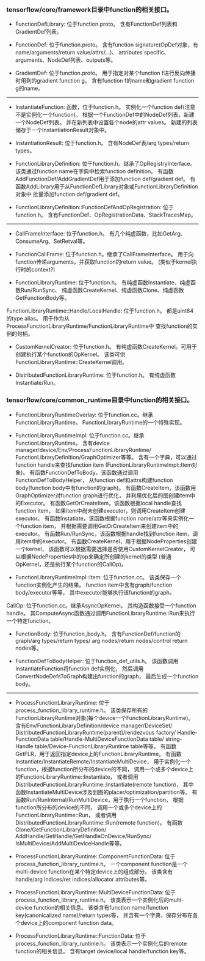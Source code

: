 ### tensorflow/core/framework目录中function的相关接口。

- FunctionDefLibrary: 位于function.proto。
含有FunctionDef列表和GradientDef列表。

- FunctionDef: 位于function.proto。
含有function signature(OpDef对象，有name/arguments/return value/attrs/...)、
attributes specific、arguments、NodeDef列表、outputs等。

- GradientDef: 位于function.proto。
用于指定对某个function f进行反向传播时用到的gradient function g。
含有function f的name和gradient function g的name。

---

- InstantiateFunction: 函数，位于function.h。
实例化一个function def(注意不是实例化一个function)。
根据一个FunctionDef中的NodeDef列表，新建一个NodeDef列表。
并在新列表中设置各个node的attr values。
新建的列表储存于一个InstantiationResult对象中。

- InstantiationResult: 位于function.h。
含有NodeDef表/arg types/return types。

- FunctionLibraryDefinition: 位于function.h。继承了OpRegistryInterface。
该类通过function name在字典中检索function definition。
有函数AddFunctionDef/AddGradientDef用于添加function def/gradient def。
有函数AddLibrary用于从FunctionDefLibrary对象或FunctionLibraryDefinition对象中
批量添加function def/gradient def。

- FunctionLibraryDefinition::FunctionDefAndOpRegistration: 位于function.h。
含有FunctionDef、OpRegistrationData、StackTracesMap。

---

- CallFrameInterface: 位于function.h。
有几个纯虚函数，比如GetArg、ConsumeArg、SetRetval等。

- FunctionCallFrame: 位于function.h。继承了CallFrameInterface。
用于向function传递arguments，并获取function的return value。
(类似于kernel执行时的context?)

- FunctionLibraryRuntime: 位于function.h。
有纯虚函数Instantiate、纯虚函数Run/RunSync、
纯虚函数CreateKernel、纯虚函数Clone、纯虚函数GetFunctionBody等。

FunctionLibraryRuntime::Handle/LocalHandle: 位于function.h。
都是uint64的type alias。
用于作为从ProcessFunctionLibraryRuntime/FunctionLibraryRuntime中
查找function的实例的句柄。

- CustomKernelCreator: 位于function.h。
有纯虚函数CreateKernel。可用于创建执行某个function的OpKernel。
该类可供FunctionLibraryRuntime::CreateKernel调用。

- DistributedFunctionLibraryRuntime: 位于function.h。
有纯虚函数Instantiate/Run。

### tensorflow/core/common\_runtime目录中function的相关接口。

- FunctionLibraryRuntimeOverlay: 位于function.cc。继承FunctionLibraryRuntime。
FunctionLibraryRuntime的一个特殊实现。

- FunctionLibraryRuntimeImpl: 位于function.cc。继承FunctionLibraryRuntime。
含有device manager/device/Env/ProcessFunctionLibraryRuntime/
FunctionLibraryDefinition/GraphOptimizer等等。
含有一个字典，可以通过function handle来查找function item
(FunctionLibraryRuntimeImpl::Item对象)。
有函数FunctionDefToBody，该函数通过调用FunctionDefToBodyHelper，
从function def和attrs构建function body(function body中有function的graph)。
有函数CreateItem，该函数用GraphOptimizer对function graph进行优化，
并利用优化后的图创建item中的Executor。
有函数GetOrCreateItem，该函数根据local handle查找function item，
如果item中尚未创建executor，则调用CreateItem创建executor。
有函数Instatiate，该函数根据function name/attr等来实例化一个function item，
并根据需要调用GetOrCreateItem来创建item中的executor。
有函数Run/RunSync，该函数根据handle找到function item，调用item中的executor。
有函数CreateKernel，用于根据NodeProperties创建一个kernel，
该函数可以根据需要选择是否使用CustomKernelCreator，
可以根据NodeProperties中的op来确定所创建的kernel的类型
(普通OpKernel，还是执行某个function的CallOp)。

- FunctionLibraryRuntimeImpl::Item: 位于function.cc。
该类保存一个function实例化产生的结果。
function item中含有graph/function body/executor等等，
其中executor能够执行该function的graph。

CallOp: 位于function.cc。继承AsyncOpKernel。
其构造函数接受一个function handle。
其ComputeAsync函数通过调用FunctionLibraryRuntime::Run来执行一个特定function。

- FunctionBody: 位于function\_body.h。
含有FunctionDef/function的graph/arg types/return types/
arg nodes/return nodes/control return nodes等。
 
- FunctionDefToBodyHelper: 位于function\_def\_utils.h。
该函数调用InstantiateFunction将function def实例化，
然后调用ConvertNodeDefsToGraph构建出function的graph，
最后生成一个function body。

---

- ProcessFunctionLibraryRuntime: 位于process\_function\_library\_runtime.h。
该类保存所有的FunctionLibraryRuntime对象(每个device一个FunctionLibraryRuntime)。
含有Env/FunctionLibraryDefinition/device manager/DeviceSet/
DistributedFunctionLibraryRuntime(parent)/rendezvous factory/
Handle-FunctionData table/Handle-MultiDeviceFunctionData table/
string-Handle table/Device-FunctionLibraryRuntime table等等。
有函数GetFLR，用于返回指定device上的FunctionLibraryRuntime。
有函数Instantiate/InstantiateRemote/InstantiateMultiDevice，
用于实例化一个function，根据function所分布的device的不同，
调用一个或多个device上的FunctionLibraryRuntime::Instantiate，
或者调用DistributedFunctionLibraryRuntime::Instantiate(remote function)，
其中函数InstantiateMultiDevice涉及到图的placer/optimization/partition等。
有函数Run/RunInternal/RunMultiDevice，用于执行一个function，
根据function所分布的device的不同，
调用一个或多个device上的FunctionLibraryRuntime::Run，
或者调用DistributedFunctionLibraryRuntime::Run(remote function)。
有函数Clone/GetFunctionLibraryDefinition/
AddHandle/GetHandle/GetHandleOnDevice/RunSync/
IsMultiDevice/AddMultiDeviceHandle等等。

- ProcessFunctionLibraryRuntime::ComponentFunctionData:
位于process\_function\_library\_runtime.h。
一个component function是一个multi-device function在某个特定device上的组成部分。
该类含有handle/arg indices/ret indices/allocator attributes等。

- ProcessFunctionLibraryRuntime::MultiDeviceFunctionData:
位于process\_function\_library\_runtime.h。
该类表示一个实例化后的multi-device function的相关信息。
该类含有function name/function key(canonicalized name)/return types等，
并含有一个字典，保存分布在各个device上的component function data。

- ProcessFunctionLibraryRuntime::FunctionData:
位于process\_function\_library\_runtime.h。
该类表示一个实例化后的remote function的相关信息。
含有target device/local handle/function key等。
